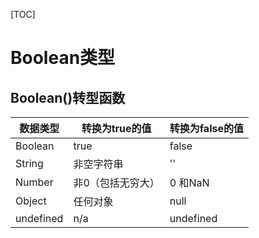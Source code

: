 [TOC]

# Boolean类型

## Boolean()转型函数

| 数据类型  | 转换为true的值    | 转换为false的值 |
| --------- | ----------------- | --------------- |
| Boolean   | true              | false           |
| String    | 非空字符串        | ''              |
| Number    | 非0（包括无穷大） | 0 和NaN         |
| Object    | 任何对象          | null            |
| undefined | n/a               | undefined       |